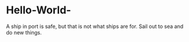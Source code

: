 # Hello-World-
A ship in port is safe, but that is not what ships are for. Sail out to sea and do new things.
